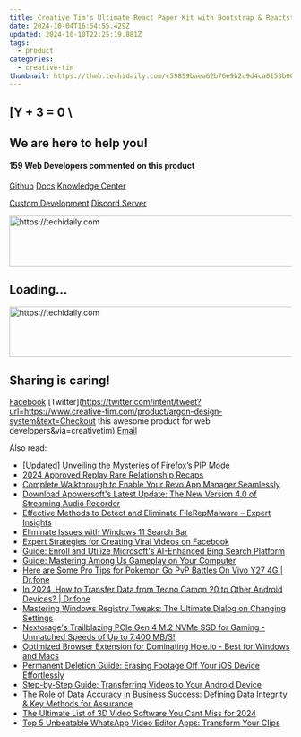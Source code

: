 ```yaml
---
title: Creative Tim's Ultimate React Paper Kit with Bootstrap & Reactstrap - Gratis
date: 2024-10-04T16:54:55.429Z
updated: 2024-10-10T22:25:19.881Z
tags:
  - product
categories:
  - creative-tim
thumbnail: https://thmb.techidaily.com/c59859baea62b76e9b2c9d4ca0153b00cb09d30878de29f39ee73ceaf892e01a.jpg
---
```


## \[Y + 3 = 0 \

## We are here to help you!

#### 159 Web Developers commented on this product

[Github](https://github.com/creativetimofficial/argon-design-system) [Docs](https://tools.techidaily.com/creative-tim/products/) [Knowledge Center](https://tools.techidaily.com/creative-tim/products/) 

[Custom Development](https://tools.techidaily.com/creative-tim/products/) [Discord Server](https://discord.com/invite/FhCJCaHdQa) 

<!-- affiliate ads begin -->
<a href="https://ephamedtechinc.pxf.io/c/5597632/2136616/26400" target="_top" id="2136616">
  <img src="//a.impactradius-go.com/display-ad/26400-2136616" border="0" alt="https://techidaily.com" width="728" height="90"/>
</a>
<img height="0" width="0" src="https://ephamedtechinc.pxf.io/i/5597632/2136616/26400" style="position:absolute;visibility:hidden;" border="0" />
<!-- affiliate ads end -->

## Loading...

<!-- affiliate ads begin -->
<a href="https://appsumo.8odi.net/c/5597632/2044583/7443" target="_top" id="2044583">
  <img src="//a.impactradius-go.com/display-ad/7443-2044583" border="0" alt="https://techidaily.com" width="728" height="90"/>
</a>
<img height="0" width="0" src="https://appsumo.8odi.net/i/5597632/2044583/7443" style="position:absolute;visibility:hidden;" border="0" />
<!-- affiliate ads end -->

## Sharing is caring!

[Facebook](https://www.facebook.com/sharer/sharer.php?u=https://www.creative-tim.com/product/argon-design-system?src=sdkpreparse) [Twitter](https://twitter.com/intent/tweet?url=https://www.creative-tim.com/product/argon-design-system&text=Checkout this awesome product for web developers&via=creativetim) [Email](https://tools.techidaily.com/creative-tim/products/)

<ins class="adsbygoogle"
     style="display:block"
     data-ad-format="autorelaxed"
     data-ad-client="ca-pub-7571918770474297"
     data-ad-slot="1223367746"></ins>

<ins class="adsbygoogle"
     style="display:block"
     data-ad-client="ca-pub-7571918770474297"
     data-ad-slot="8358498916"
     data-ad-format="auto"
     data-full-width-responsive="true"></ins>

<span class="atpl-alsoreadstyle">Also read:</span>
<div><ul>
<li><a href="https://some-skills.techidaily.com/updated-unveiling-the-mysteries-of-firefoxs-pip-mode/"><u>[Updated] Unveiling the Mysteries of Firefox’s PIP Mode</u></a></li>
<li><a href="https://facebook-video-files.techidaily.com/2024-approved-replay-rare-relationship-recaps/"><u>2024 Approved Replay Rare Relationship Recaps</u></a></li>
<li><a href="https://win-forum.techidaily.com/complete-walkthrough-to-enable-your-revo-app-manager-seamlessly/"><u>Complete Walkthrough to Enable Your Revo App Manager Seamlessly</u></a></li>
<li><a href="https://fox-making.techidaily.com/download-apowersofts-latest-update-the-new-version-40-of-streaming-audio-recorder/"><u>Download Apowersoft's Latest Update: The New Version 4.0 of Streaming Audio Recorder</u></a></li>
<li><a href="https://fox-making.techidaily.com/effective-methods-to-detect-and-eliminate-filerepmalware-expert-insights/"><u>Effective Methods to Detect and Eliminate FileRepMalware – Expert Insights</u></a></li>
<li><a href="https://win11.techidaily.com/eliminate-issues-with-windows-11-search-bar/"><u>Eliminate Issues with Windows 11 Search Bar</u></a></li>
<li><a href="https://fox-making.techidaily.com/expert-strategies-for-creating-viral-videos-on-facebook/"><u>Expert Strategies for Creating Viral Videos on Facebook</u></a></li>
<li><a href="https://tech-haven.techidaily.com/guide-enroll-and-utilize-microsofts-ai-enhanced-bing-search-platform/"><u>Guide: Enroll and Utilize Microsoft's AI-Enhanced Bing Search Platform</u></a></li>
<li><a href="https://fox-making.techidaily.com/guide-mastering-among-us-gameplay-on-your-computer/"><u>Guide: Mastering Among Us Gameplay on Your Computer</u></a></li>
<li><a href="https://change-location.techidaily.com/here-are-some-pro-tips-for-pokemon-go-pvp-battles-on-vivo-y27-4g-drfone-by-drfone-virtual-android/"><u>Here are Some Pro Tips for Pokemon Go PvP Battles On Vivo Y27 4G | Dr.fone</u></a></li>
<li><a href="https://android-transfer.techidaily.com/in-2024-how-to-transfer-data-from-tecno-camon-20-to-other-android-devices-drfone-by-drfone-transfer-from-android-transfer-from-android/"><u>In 2024, How to Transfer Data from Tecno Camon 20 to Other Android Devices? | Dr.fone</u></a></li>
<li><a href="https://fox-making.techidaily.com/mastering-windows-registry-tweaks-the-ultimate-dialog-on-changing-settings/"><u>Mastering Windows Registry Tweaks: The Ultimate Dialog on Changing Settings</u></a></li>
<li><a href="https://hardware-tips.techidaily.com/1723964482600-nextorages-trailblazing-pcie-gen-4-m2-nvme-ssd-for-gaming-unmatched-speeds-of-up-to-7400-mbs/"><u>Nextorage's Trailblazing PCIe Gen 4 M.2 NVMe SSD for Gaming - Unmatched Speeds of Up to 7,400 MB/S!</u></a></li>
<li><a href="https://fox-making.techidaily.com/optimized-browser-extension-for-dominating-holeio-best-for-windows-and-macs/"><u>Optimized Browser Extension for Dominating Hole.io - Best for Windows and Macs</u></a></li>
<li><a href="https://fox-making.techidaily.com/permanent-deletion-guide-erasing-footage-off-your-ios-device-effortlessly/"><u>Permanent Deletion Guide: Erasing Footage Off Your iOS Device Effortlessly</u></a></li>
<li><a href="https://fox-making.techidaily.com/step-by-step-guide-transferring-videos-to-your-android-device/"><u>Step-by-Step Guide: Transferring Videos to Your Android Device</u></a></li>
<li><a href="https://fox-making.techidaily.com/the-role-of-data-accuracy-in-business-success-defining-data-integrity-and-key-methods-for-assurance/"><u>The Role of Data Accuracy in Business Success: Defining Data Integrity & Key Methods for Assurance</u></a></li>
<li><a href="https://ai-video-apps.techidaily.com/the-ultimate-list-of-3d-video-software-you-cant-miss-for-2024/"><u>The Ultimate List of 3D Video Software You Cant Miss for 2024</u></a></li>
<li><a href="https://media-tips.techidaily.com/1723620233756-top-5-unbeatable-whatsapp-video-editor-apps-transform-your-clips/"><u>Top 5 Unbeatable WhatsApp Video Editor Apps: Transform Your Clips</u></a></li>
</ul></div>

